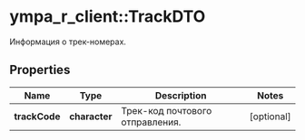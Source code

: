 # ympa_r_client::TrackDTO

Информация о трек-номерах.

## Properties
Name | Type | Description | Notes
------------ | ------------- | ------------- | -------------
**trackCode** | **character** | Трек-код почтового отправления. | [optional] 


